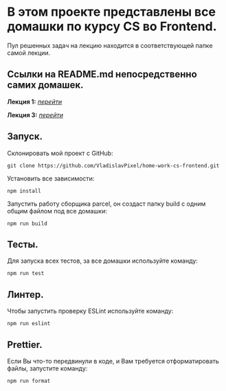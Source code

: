 # В этом проекте представлены все домашки по курсу CS во Frontend.

Пул решенных задач на лекцию находится в соответствующей папке самой лекции.

## Ссылки на README.md непосредственно самих домашек.

**Лекция 1:** [_перейти_](./lecture1/README.md)

**Лекция 3:** [_перейти_](./lecture3/README.md)

## Запуск.

Склонировать мой проект с GitHub:

```
git clone https://github.com/VladislavPixel/home-work-cs-frontend.git
```

Установить все зависимости:

```
npm install
```

Запустить работу сборщика parcel, он создаст папку build с одним общим файлом под все домашки:

```
npm run build
```

## Тесты.

Для запуска всех тестов, за все домашки используйте команду:

```
npm run test
```

## Линтер.

Чтобы запустить проверку ESLint используйте команду:

```
npm run eslint
```

## Prettier.

Если Вы что-то передвинули в коде, и Вам требуется отформатировать файлы, запустите команду:

```
npm run format
```
